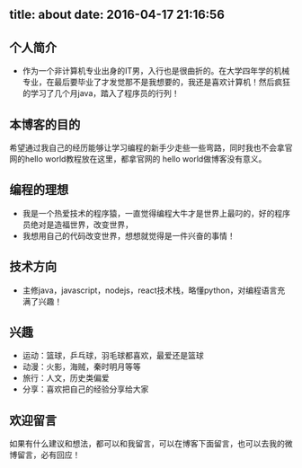 title: about
date: 2016-04-17 21:16:56
---

## 个人简介
- 作为一个非计算机专业出身的IT男，入行也是很曲折的。在大学四年学的机械专业，在最后要毕业了才发觉那不是我想要的，我还是喜欢计算机！然后疯狂的学习了几个月java，踏入了程序员的行列！

## 本博客的目的
希望通过我自己的经历能够让学习编程的新手少走些一些弯路，同时我也不会拿官网的hello world教程放在这里，都拿官网的
hello world做博客没有意义。

## 编程的理想
- 我是一个热爱技术的程序猿，一直觉得编程大牛才是世界上最叼的，好的程序员绝对是造福世界，改变世界，
- 我想用自己的代码改变世界，想想就觉得是一件兴奋的事情！

## 技术方向
- 主修java，javascript，nodejs，react技术栈，略懂python，对编程语言充满了兴趣！

## 兴趣
- 运动：篮球，乒乓球，羽毛球都喜欢，最爱还是篮球
- 动漫：火影，海贼，秦时明月等等
- 旅行：人文，历史类偏爱
- 分享：喜欢把自己的经验分享给大家

## 欢迎留言
如果有什么建议和想法，都可以和我留言，可以在博客下面留言，也可以去我的微博留言，必有回应！